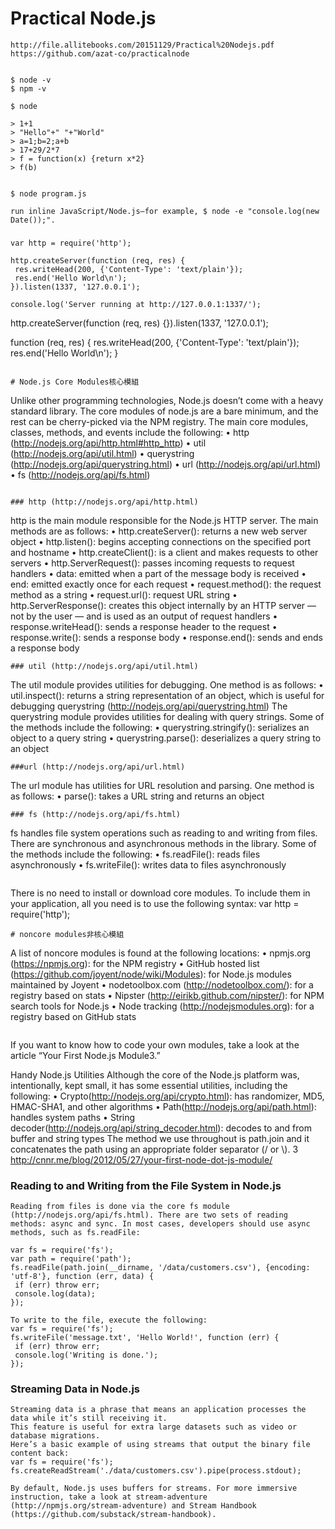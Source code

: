 # Practical Node.js
```
http://file.allitebooks.com/20151129/Practical%20Nodejs.pdf
https://github.com/azat-co/practicalnode


$ node -v
$ npm -v

$ node

> 1+1
> "Hello"+" "+"World"
> a=1;b=2;a+b
> 17+29/2*7
> f = function(x) {return x*2}
> f(b)


$ node program.js

run inline JavaScript/Node.js—for example, $ node -e "console.log(new Date());".
```

### 
```
var http = require('http');

http.createServer(function (req, res) {
 res.writeHead(200, {'Content-Type': 'text/plain'});
 res.end('Hello World\n');
}).listen(1337, '127.0.0.1');

console.log('Server running at http://127.0.0.1:1337/');

```
http.createServer(function (req, res) {}).listen(1337, '127.0.0.1');


function (req, res) {
 res.writeHead(200, {'Content-Type': 'text/plain'});
 res.end('Hello World\n');
}
```

# Node.js Core Modules核心模組
```
Unlike other programming technologies, Node.js doesn’t come with a heavy standard library. The core modules of
node.js are a bare minimum, and the rest can be cherry-picked via the NPM registry. The main core modules, classes,
methods, and events include the following:
•	 http (http://nodejs.org/api/http.html#http_http)
•	 util (http://nodejs.org/api/util.html)
•	 querystring (http://nodejs.org/api/querystring.html)
•	 url (http://nodejs.org/api/url.html)
•	 fs (http://nodejs.org/api/fs.html)
```

### http (http://nodejs.org/api/http.html)
```
http is the main module responsible for the Node.js HTTP server. The main methods are as follows:
•	 http.createServer(): returns a new web server object
•	 http.listen(): begins accepting connections on the specified port and hostname
•	 http.createClient(): is a client and makes requests to other servers
•	 http.ServerRequest(): passes incoming requests to request handlers
•	 data: emitted when a part of the message body is received
•	 end: emitted exactly once for each request
•	 request.method(): the request method as a string
•	 request.url(): request URL string
•	 http.ServerResponse(): creates this object internally by an HTTP server — not by the user
                     — and is used as an output of request handlers
•	 response.writeHead(): sends a response header to the request
•	 response.write(): sends a response body
•	 response.end(): sends and ends a response body
```
### util (http://nodejs.org/api/util.html)
```
The util module provides utilities for debugging. One method is as follows:
•	 util.inspect(): returns a string representation of an object, which is useful for debugging
        querystring (http://nodejs.org/api/querystring.html)
      The querystring module provides utilities for dealing with query strings. Some of the methods include the following:
•	 querystring.stringify(): serializes an object to a query string
•	 querystring.parse(): deserializes a query string to an object
```
###url (http://nodejs.org/api/url.html)
```
The url module has utilities for URL resolution and parsing. One method is as follows:
•	 parse(): takes a URL string and returns an object
```
### fs (http://nodejs.org/api/fs.html)
```
fs handles file system operations such as reading to and writing from files. 
There are synchronous and asynchronous methods in the library. Some of the methods include the following:
•	 fs.readFile(): reads files asynchronously
•	 fs.writeFile(): writes data to files asynchronously
```
```
There is no need to install or download core modules. To include them in your application, all you need is to use
the following syntax:
var http = require('http');
```
# noncore modules非核心模組
```
A list of noncore modules is found at the following locations:
•	 npmjs.org (https://npmjs.org): for the NPM registry
•	 GitHub hosted list (https://github.com/joyent/node/wiki/Modules): for Node.js modules maintained by Joyent
•	 nodetoolbox.com (http://nodetoolbox.com/): for a registry based on stats
•	 Nipster (http://eirikb.github.com/nipster/): for NPM search tools for Node.js
•	 Node tracking (http://nodejsmodules.org): for a registry based on GitHub stats
```
```
If you want to know how to code your own modules, take a look at the article “Your First Node.js Module3.”

Handy Node.js Utilities
Although the core of the Node.js platform was, intentionally, kept small, it has some essential utilities, including
the following:
•	 Crypto(http://nodejs.org/api/crypto.html): has randomizer, MD5, HMAC-SHA1, and other algorithms
•	 Path(http://nodejs.org/api/path.html): handles system paths
•	 String decoder(http://nodejs.org/api/string_decoder.html): decodes to and from buffer and string types
The method we use throughout is path.join and it concatenates the path using an appropriate folder
separator (/ or \\).
3
http://cnnr.me/blog/2012/05/27/your-first-node-dot-js-module/

### Reading to and Writing from the File System in Node.js
```
Reading from files is done via the core fs module (http://nodejs.org/api/fs.html). There are two sets of reading
methods: async and sync. In most cases, developers should use async methods, such as fs.readFile:

var fs = require('fs');
var path = require('path');
fs.readFile(path.join(__dirname, '/data/customers.csv'), {encoding: 'utf-8'}, function (err, data) {
 if (err) throw err;
 console.log(data);
});

To write to the file, execute the following:
var fs = require('fs');
fs.writeFile('message.txt', 'Hello World!', function (err) {
 if (err) throw err;
 console.log('Writing is done.');
});

```

### Streaming Data in Node.js
```
Streaming data is a phrase that means an application processes the data while it’s still receiving it. 
This feature is useful for extra large datasets such as video or database migrations.
Here’s a basic example of using streams that output the binary file content back:
var fs = require('fs');
fs.createReadStream('./data/customers.csv').pipe(process.stdout);

By default, Node.js uses buffers for streams. For more immersive instruction, take a look at stream-adventure
(http://npmjs.org/stream-adventure) and Stream Handbook (https://github.com/substack/stream-handbook).
```
